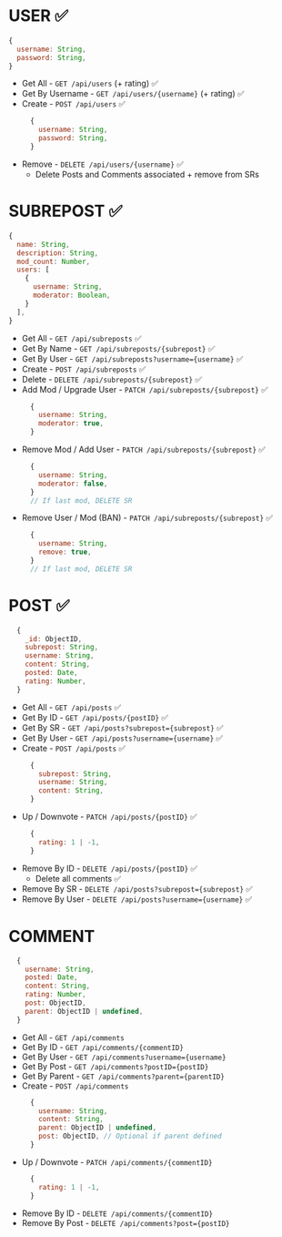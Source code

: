 # USER ✅
  ```js
  {
    username: String,
    password: String,
  }
  ```

  - Get All - `GET /api/users` (+ rating) ✅
  - Get By Username - `GET /api/users/{username}` (+ rating) ✅
  - Create - `POST /api/users` ✅
    ```js
      {
        username: String,
        password: String,
      }
    ```
  - Remove - `DELETE /api/users/{username}` ✅
    - Delete Posts and Comments associated + remove from SRs

# SUBREPOST ✅
  ```js
  {
    name: String,
    description: String,
    mod_count: Number,
    users: [
      {
        username: String,
        moderator: Boolean,
      }
    ],
  }
  ```

  - Get All - `GET /api/subreposts` ✅
  - Get By Name - `GET /api/subreposts/{subrepost}` ✅
  - Get By User - `GET /api/subreposts?username={username}` ✅
  - Create - `POST /api/subreposts` ✅
  - Delete - `DELETE /api/subreposts/{subrepost}` ✅
  - Add Mod / Upgrade User - `PATCH /api/subreposts/{subrepost}` ✅
    ```js
      {
        username: String,
        moderator: true,
      }
    ```
  - Remove Mod / Add User - `PATCH /api/subreposts/{subrepost}` ✅
    ```js
      {
        username: String,
        moderator: false,
      }
      // If last mod, DELETE SR
    ```
  - Remove User / Mod (BAN) - `PATCH /api/subreposts/{subrepost}` ✅
    ```js
      {
        username: String,
        remove: true,
      }
      // If last mod, DELETE SR
    ```

# POST ✅
  ```js
    {
      _id: ObjectID,
      subrepost: String,
      username: String,
      content: String,
      posted: Date,
      rating: Number,
    }
  ```

  - Get All - `GET /api/posts` ✅
  - Get By ID - `GET /api/posts/{postID}` ✅
  - Get By SR - `GET /api/posts?subrepost={subrepost}` ✅
  - Get By User - `GET /api/posts?username={username}` ✅
  - Create - `POST /api/posts` ✅
    ```js
      {
        subrepost: String,
        username: String,
        content: String,
      }
    ```
  - Up / Downvote - `PATCH /api/posts/{postID}` ✅
    ```js
      {
        rating: 1 | -1,
      }
    ```
  - Remove By ID - `DELETE /api/posts/{postID}` ✅
    - Delete all comments ✅
  - Remove By SR - `DELETE /api/posts?subrepost={subrepost}` ✅
  - Remove By User - `DELETE /api/posts?username={username}` ✅

# COMMENT
  ```js
    {
      username: String,
      posted: Date,
      content: String,
      rating: Number,
      post: ObjectID,
      parent: ObjectID | undefined,
    }
  ```

  - Get All - `GET /api/comments`
  - Get By ID - `GET /api/comments/{commentID}`
  - Get By User - `GET /api/comments?username={username}`
  - Get By Post - `GET /api/comments?postID={postID}`
  - Get By Parent - `GET /api/comments?parent={parentID}`
  - Create - `POST /api/comments`
    ```js
      {
        username: String,
        content: String,
        parent: ObjectID | undefined,
        post: ObjectID, // Optional if parent defined
      }
    ```
  - Up / Downvote - `PATCH /api/comments/{commentID}`
    ```js
      {
        rating: 1 | -1,
      }
    ```
  - Remove By ID - `DELETE /api/comments/{commentID}`
  - Remove By Post -  `DELETE /api/comments?post={postID}`